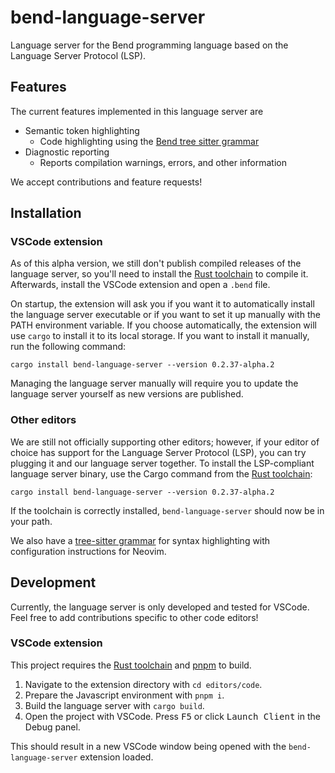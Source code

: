 # bend-language-server

Language server for the Bend programming language based on the Language Server Protocol (LSP).

## Features

The current features implemented in this language server are

- Semantic token highlighting
  - Code highlighting using the [Bend tree sitter grammar](https://github.com/higherOrderCO/tree-sitter-bend)
- Diagnostic reporting
  - Reports compilation warnings, errors, and other information

We accept contributions and feature requests!

## Installation

### VSCode extension

As of this alpha version, we still don't publish compiled releases of the language server, so you'll need to install the [Rust toolchain](https://rustup.rs) to compile it. Afterwards, install the VSCode extension and open a `.bend` file.

On startup, the extension will ask you if you want it to automatically install the language server executable or if you want to set it up manually with the PATH environment variable. If you choose automatically, the extension will use `cargo` to install it to its local storage. If you want to install it manually, run the following command:

```
cargo install bend-language-server --version 0.2.37-alpha.2
```

Managing the language server manually will require you to update the language server yourself as new versions are published.

### Other editors

We are still not officially supporting other editors; however, if your editor of choice has support for the Language Server Protocol (LSP), you can try plugging it and our language server together. To install the LSP-compliant language server binary, use the Cargo command from the [Rust toolchain](https://rustup.rs):

```
cargo install bend-language-server --version 0.2.37-alpha.2
```

If the toolchain is correctly installed, `bend-language-server` should now be in your path.

We also have a [tree-sitter grammar](https://github.com/HigherOrderCO/tree-sitter-bend) for syntax highlighting with configuration instructions for Neovim.

## Development

Currently, the language server is only developed and tested for VSCode. Feel free to add contributions specific to other code editors!

### VSCode extension

This project requires the [Rust toolchain](https://rustup.rs) and [pnpm](https://pnpm.io) to build.

1. Navigate to the extension directory with `cd editors/code`.
2. Prepare the Javascript environment with `pnpm i`.
3. Build the language server with `cargo build`.
4. Open the project with VSCode. Press <kbd>F5</kbd> or click <kbd>Launch Client</kbd> in the Debug panel.

This should result in a new VSCode window being opened with the `bend-language-server` extension loaded.
